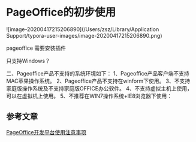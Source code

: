 # PageOffice的初步使用

![image-20200417215206890](/Users/zsz/Library/Application Support/typora-user-images/image-20200417215206890.png)

pageoffice 需要安装插件

只支持Windows？



二、Pageoffice产品不支持的系统环境如下：
1、Pageoffice产品客户端不支持MAC苹果操作系统。
2、Pageoffice产品不支持在winform下使用。
3、不支持家庭版操作系统及不支持家庭版OFFICE办公软件。
4、不支持虚拟主机上使用，可以在虚拟机上使用。
5、不推荐在WIN7操作系统+IE8浏览器下使用：



## 参考文章

[PageOffice开发平台使用注意事项](http://www.zhyiq.cn/blog/article/47)